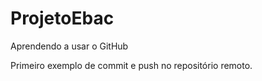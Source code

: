 # ProjetoEbac
Aprendendo a usar o GitHub 

Primeiro exemplo de commit e push no repositório remoto. 